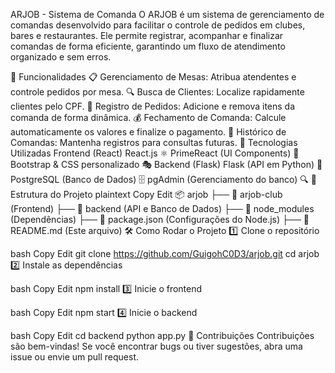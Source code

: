 ARJOB - Sistema de Comanda
O ARJOB é um sistema de gerenciamento de comandas desenvolvido para facilitar o controle de pedidos em clubes, bares e restaurantes. Ele permite registrar, acompanhar e finalizar comandas de forma eficiente, garantindo um fluxo de atendimento organizado e sem erros.

📌 Funcionalidades
📋 Gerenciamento de Mesas: Atribua atendentes e controle pedidos por mesa.
🔍 Busca de Clientes: Localize rapidamente clientes pelo CPF.
🛒 Registro de Pedidos: Adicione e remova itens da comanda de forma dinâmica.
💰 Fechamento de Comanda: Calcule automaticamente os valores e finalize o pagamento.
📜 Histórico de Comandas: Mantenha registros para consultas futuras.
🚀 Tecnologias Utilizadas
Frontend (React)
React.js ⚛️
PrimeReact (UI Components) 🎨
Bootstrap & CSS personalizado 🎭
Backend (Flask)
Flask (API em Python) 🐍
PostgreSQL (Banco de Dados) 🗄️
pgAdmin (Gerenciamento do banco) 🔍
📂 Estrutura do Projeto
plaintext
Copy
Edit
📦 arjob
├── 📁 arjob-club (Frontend)
├── 📁 backend (API e Banco de Dados)
├── 📁 node_modules (Dependências)
├── 📄 package.json (Configurações do Node.js)
├── 📄 README.md (Este arquivo)
🛠️ Como Rodar o Projeto
1️⃣ Clone o repositório

bash
Copy
Edit
git clone https://github.com/GuigohC0D3/arjob.git
cd arjob
2️⃣ Instale as dependências

bash
Copy
Edit
npm install
3️⃣ Inicie o frontend

bash
Copy
Edit
npm start
4️⃣ Inicie o backend

bash
Copy
Edit
cd backend
python app.py
🤝 Contribuições
Contribuições são bem-vindas! Se você encontrar bugs ou tiver sugestões, abra uma issue ou envie um pull request.
